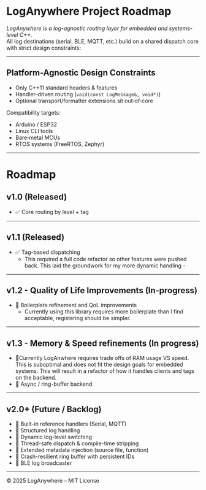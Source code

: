 # LogAnywhere Project Roadmap

_LogAnywhere is a log-agnostic routing layer for embedded and systems-level C++._  
All log destinations (serial, BLE, MQTT, etc.) build on a shared dispatch core with strict design constraints:

---
## Platform-Agnostic Design Constraints

- Only C++11 standard headers & features
- Handler-driven routing (`void(const LogMessage&, void*)`)
- Optional transport/formatter extensions sit out‑of‑core

Compatibility targets:
- Arduino / ESP32  
- Linux CLI tools  
- Bare‑metal MCUs  
- RTOS systems (FreeRTOS, Zephyr)

---
# Roadmap

## v1.0 (Released)
- ✅ Core routing by level + tag

---
## v1.1 (Released)
- ✅ Tag-based dispatching 
    - This required a full code refactor so other features were pushed back. This laid the groundwork for my more dynamic handling - 

---
## v1.2 - Quality of Life Improvements (In-progress)
- 🔲 Boilerplate refinement and QoL improvements
    - Currently using this library requires more boilerplate than I find acceptable, registering should be simpler. 

---
## v1.3 - Memory & Speed refinements (In progress)
- 🔲Currently LogAnwhere requires trade offs of RAM usage VS speed. This is suboptimal and does not fit the design goals for embedded systems. This will result in a refactor of how it handles clients and tags on the backend. 
- 🔲 Async / ring-buffer backend
---
## v2.0+ (Future / Backlog)
- 🔲 Built-in reference handlers (Serial, MQTT)
- 🔲 Structured log handling
- 🔲 Dynamic log-level switching
- 🔲 Thread-safe dispatch & compile-time stripping
- 🔲 Extended metadata injection (source file, function)
- 🔲 Crash-resilient ring buffer with persistent IDs
- 🔲 BLE log broadcaster

---
© 2025 LogAnywhere – MIT License


